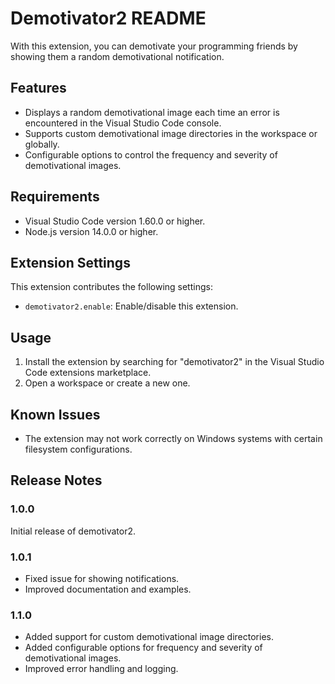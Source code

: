 # Demotivator2 README
With this extension, you can demotivate your programming friends by showing them a random demotivational notification.

## Features

- Displays a random demotivational image each time an error is encountered in the Visual Studio Code console.
- Supports custom demotivational image directories in the workspace or globally.
- Configurable options to control the frequency and severity of demotivational images.

## Requirements

- Visual Studio Code version 1.60.0 or higher.
- Node.js version 14.0.0 or higher.

## Extension Settings

This extension contributes the following settings:

- `demotivator2.enable`: Enable/disable this extension.

## Usage

1. Install the extension by searching for "demotivator2" in the Visual Studio Code extensions marketplace.
2. Open a workspace or create a new one.

## Known Issues

- The extension may not work correctly on Windows systems with certain filesystem configurations.

## Release Notes

### 1.0.0

Initial release of demotivator2.

### 1.0.1

- Fixed issue for showing notifications.
- Improved documentation and examples.

### 1.1.0

- Added support for custom demotivational image directories.
- Added configurable options for frequency and severity of demotivational images.
- Improved error handling and logging.